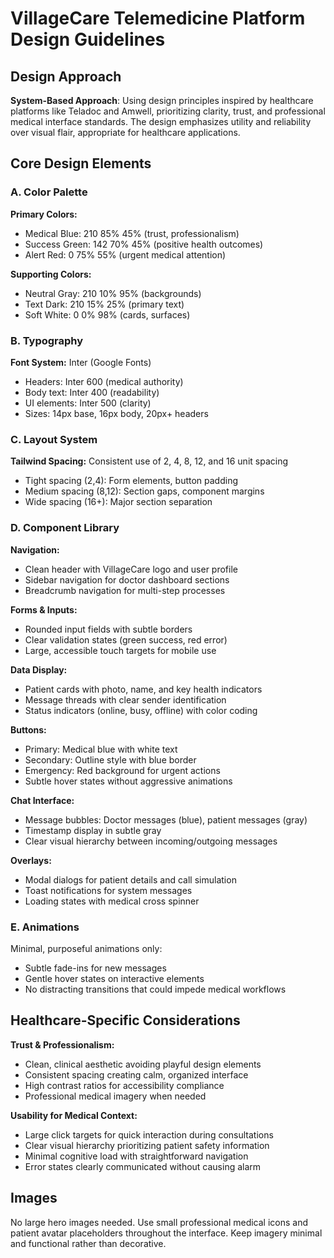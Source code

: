 # VillageCare Telemedicine Platform Design Guidelines

## Design Approach
**System-Based Approach**: Using design principles inspired by healthcare platforms like Teladoc and Amwell, prioritizing clarity, trust, and professional medical interface standards. The design emphasizes utility and reliability over visual flair, appropriate for healthcare applications.

## Core Design Elements

### A. Color Palette
**Primary Colors:**
- Medical Blue: 210 85% 45% (trust, professionalism)
- Success Green: 142 70% 45% (positive health outcomes)
- Alert Red: 0 75% 55% (urgent medical attention)

**Supporting Colors:**
- Neutral Gray: 210 10% 95% (backgrounds)
- Text Dark: 210 15% 25% (primary text)
- Soft White: 0 0% 98% (cards, surfaces)

### B. Typography
**Font System:** Inter (Google Fonts)
- Headers: Inter 600 (medical authority)
- Body text: Inter 400 (readability)
- UI elements: Inter 500 (clarity)
- Sizes: 14px base, 16px body, 20px+ headers

### C. Layout System
**Tailwind Spacing:** Consistent use of 2, 4, 8, 12, and 16 unit spacing
- Tight spacing (2,4): Form elements, button padding
- Medium spacing (8,12): Section gaps, component margins  
- Wide spacing (16+): Major section separation

### D. Component Library

**Navigation:**
- Clean header with VillageCare logo and user profile
- Sidebar navigation for doctor dashboard sections
- Breadcrumb navigation for multi-step processes

**Forms & Inputs:**
- Rounded input fields with subtle borders
- Clear validation states (green success, red error)
- Large, accessible touch targets for mobile use

**Data Display:**
- Patient cards with photo, name, and key health indicators
- Message threads with clear sender identification
- Status indicators (online, busy, offline) with color coding

**Buttons:**
- Primary: Medical blue with white text
- Secondary: Outline style with blue border
- Emergency: Red background for urgent actions
- Subtle hover states without aggressive animations

**Chat Interface:**
- Message bubbles: Doctor messages (blue), patient messages (gray)
- Timestamp display in subtle gray
- Clear visual hierarchy between incoming/outgoing messages

**Overlays:**
- Modal dialogs for patient details and call simulation
- Toast notifications for system messages
- Loading states with medical cross spinner

### E. Animations
Minimal, purposeful animations only:
- Subtle fade-ins for new messages
- Gentle hover states on interactive elements
- No distracting transitions that could impede medical workflows

## Healthcare-Specific Considerations

**Trust & Professionalism:**
- Clean, clinical aesthetic avoiding playful design elements
- Consistent spacing creating calm, organized interface
- High contrast ratios for accessibility compliance
- Professional medical imagery when needed

**Usability for Medical Context:**
- Large click targets for quick interaction during consultations
- Clear visual hierarchy prioritizing patient safety information
- Minimal cognitive load with straightforward navigation
- Error states clearly communicated without causing alarm

## Images
No large hero images needed. Use small professional medical icons and patient avatar placeholders throughout the interface. Keep imagery minimal and functional rather than decorative.
